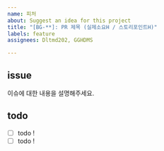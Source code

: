 ```yaml
---
name: 피처
about: Suggest an idea for this project
title: "[BG-**]: PR 제목 (실제소요H / 스토리포인트H)"
labels: feature
assignees: Dltmd202, GGHDMS

---
```


## issue
이슈에 대한 내용을 설명해주세요.

## todo
- [ ] todo !
- [ ] todo !
